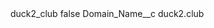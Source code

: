 <?xml version="1.0" encoding="UTF-8"?>
<CustomMetadata xmlns="http://soap.sforce.com/2006/04/metadata" xmlns:xsi="http://www.w3.org/2001/XMLSchema-instance" xmlns:xsd="http://www.w3.org/2001/XMLSchema">
    <label>duck2_club</label>
    <protected>false</protected>
    <values>
        <field>Domain_Name__c</field>
        <value xsi:type="xsd:string">duck2.club</value>
    </values>
</CustomMetadata>
